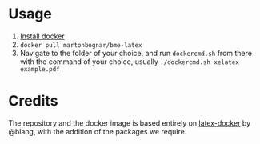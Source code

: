 # Usage

1. [Install docker](https://docs.docker.com/engine/getstarted/)
2. `docker pull martonbognar/bme-latex`
3. Navigate to the folder of your choice, and run `dockercmd.sh` from there with the command of your choice, usually `./dockercmd.sh xelatex example.pdf`

# Credits

The repository and the docker image is based entirely on [latex-docker](https://github.com/blang/latex-docker) by @blang, with the addition of the packages we require.
